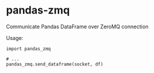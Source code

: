 # pandas-zmq

Communicate Pandas DataFrame over ZeroMQ connection

Usage:

```
import pandas_zmq

# ...
pandas_zmq.send_dataframe(socket, df)
```
